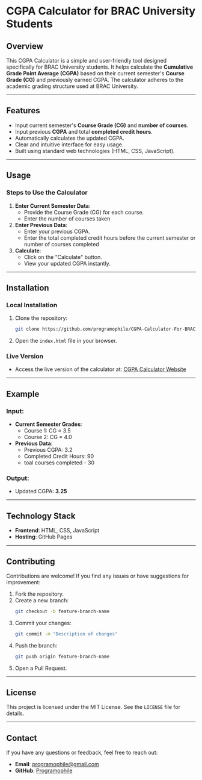 # CGPA Calculator for BRAC University Students

## Overview
This CGPA Calculator is a simple and user-friendly tool designed specifically for BRAC University students. It helps calculate the **Cumulative Grade Point Average (CGPA)** based on their current semester's **Course Grade (CG)** and previously earned CGPA. The calculator adheres to the academic grading structure used at BRAC University.

---

## Features
- Input current semester's **Course Grade (CG)** and **number of courses**.
- Input previous **CGPA** and total **completed credit hours**.
- Automatically calculates the updated CGPA.
- Clear and intuitive interface for easy usage.
- Built using standard web technologies (HTML, CSS, JavaScript).

---

## Usage
### Steps to Use the Calculator
1. **Enter Current Semester Data**:
   - Provide the Course Grade (CG) for each course.
   - Enter the number of courses taken
2. **Enter Previous Data**:
   - Enter your previous CGPA.
   - Enter the total completed credit hours before the current semester or number of courses completed
3. **Calculate**:
   - Click on the "Calculate" button.
   - View your updated CGPA instantly.

---

## Installation
### Local Installation
1. Clone the repository:
   ```bash
   git clone https://github.com/programophile/CGPA-Calculator-For-BRAC-University-Students-BRACU
   ```
2. Open the `index.html` file in your browser.

### Live Version
- Access the live version of the calculator at: [CGPA Calculator Website](https://programophile.github.io/CGPA-Calculator-For-BRAC-University-Students-BRACU/)

---

## Example
### Input:
- **Current Semester Grades**:
  - Course 1: CG = 3.5
  - Course 2: CG = 4.0
- **Previous Data**:
  - Previous CGPA: 3.2
  - Completed Credit Hours: 90
  - toal courses completed - 30

### Output:
- Updated CGPA: **3.25**

---

## Technology Stack
- **Frontend**: HTML, CSS, JavaScript
- **Hosting**: GitHub Pages

---

## Contributing
Contributions are welcome! If you find any issues or have suggestions for improvement:
1. Fork the repository.
2. Create a new branch:
   ```bash
   git checkout -b feature-branch-name
   ```
3. Commit your changes:
   ```bash
   git commit -m "Description of changes"
   ```
4. Push the branch:
   ```bash
   git push origin feature-branch-name
   ```
5. Open a Pull Request.

---

## License
This project is licensed under the MIT License. See the `LICENSE` file for details.

---

## Contact
If you have any questions or feedback, feel free to reach out:
- **Email**: programophile@gmail.com
- **GitHub**: [Programophile](https://github.com/programophile)

